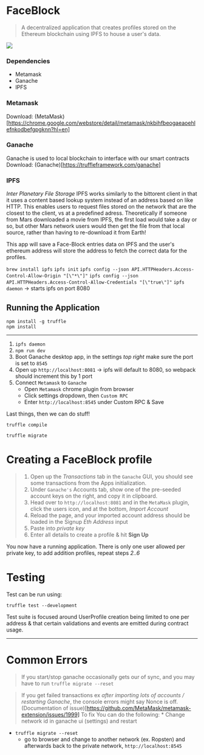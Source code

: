 # FaceBlock

> A decentralized application that creates profiles stored on the Ethereum blockchain using IPFS to house a user's data.

![](https://media.giphy.com/media/vXGwYDn5HX9Ti/giphy.gif)

### Dependencies
* Metamask
* Ganache
* IPFS

### Metamask
Download: (MetaMask)[https://chrome.google.com/webstore/detail/metamask/nkbihfbeogaeaoehlefnkodbefgpgknn?hl=en]

### Ganache
Ganache is used to local blockchain to interface with our smart contracts
Download: (Ganache)[https://truffleframework.com/ganache]

### IPFS
*Inter Planetary File Storage* IPFS works similarly to the bittorent client in that it uses a content based lookup system instead of an address based on like HTTP. This enables users to request files stored on the network that are the closest to the client, vs at a predefined adress. Theoretically if someone from Mars downloaded a movie from IPFS, the first load would take a day or so, but other Mars network users would then get the file from that local source, rather than having to re-download it from Earth!

This app will save a Face-Block entries data on IPFS and the user's ethereum address will store the address to fetch the correct data for the profiles.

`brew install ipfs`
`ipfs init`
`ipfs config --json API.HTTPHeaders.Access-Control-Allow-Origin "[\"*\"]"`
`ipfs config --json API.HTTPHeaders.Access-Control-Allow-Credentials "[\"true\"]"`
`ipfs daemon` -> starts ipfs on port 8080

## Running the Application

```
npm install -g truffle
npm install
```

----------------------
1. `ipfs daemon`
2. `npm run dev`
2. Boot Ganache desktop app, in the settings *top right* make sure the port is set to `8545`
4. Open up `http://localhost:8081` -> ipfs will default to 8080, so webpack should increment this by 1 port
5. Connect `Metamask` to `Ganache`
	* Open `Metamask` chrome plugin from browser
	* Click settings dropdown, then `Custom RPC`
	* Enter `http://localhost:8545` under Custom RPC & Save

Last things, then we can do stuff!

`truffle compile`

`truffle migrate`

# Creating a FaceBlock profile

> 1. Open up the *Transactions* tab in the `Ganache` GUI, you should see some transactions from the Apps initialization.
> 2. Under `Ganache's` Accounts tab, show one of the pre-seeded account keys on the right, and copy it in clipboard.
> 3. Head over to `http://localhost:8081` and in the `MetaMask` plugin, click the users icon, and at the bottom, *Import Account*
> 4. Reload the page, and your imported account address should be loaded in the Signup *Eth Address* input
> 5. Paste into *private key*
> 6. Enter all details to create a profile & hit **Sign Up**

You now have a running application. There is only one user allowed per private key, to add addition profiles, repeat steps *2..6*


# Testing

Test can be run using:

`truffle test --development`

Test suite is focused around UserProfile creation being limited to one per address & that certain validations and events are emitted during contract usage.

-------------------------------------------

# Common Errors

> If you start/stop ganache occasionally gets our of sync, and you may have to run `truffle migrate --reset`

> If you get failed transactions ex *after importing lots of accounts / restarting Ganache*, the console errors might say Nonce is off. (Documentation of issue)[https://github.com/MetaMask/metamask-extension/issues/1999] To fix You can do the following: 
	* Change network id in ganache ui (settings) and restart
  * `truffle migrate --reset`
	* go to browser and change to another network (ex. Ropsten) and afterwards back to the private network, `http://localhost:8545`
	
